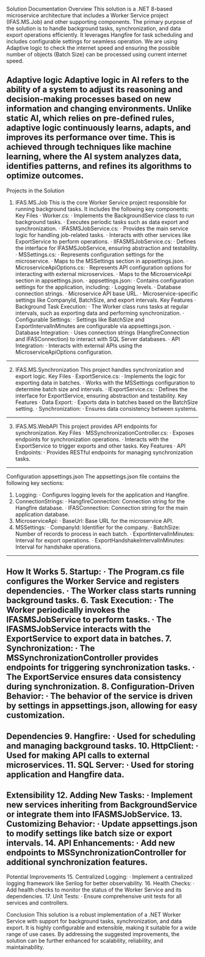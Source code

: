 Solution Documentation
Overview
This solution is a .NET 8-based microservice architecture that includes a Worker Service project (IFAS.MS.Job) and other supporting components. The primary purpose of the solution is to handle background tasks, synchronization, and data export operations efficiently. It leverages Hangfire for task scheduling and includes configurable settings for seamless operation. We are using Adaptive logic to check the internet speed and ensuring the possible number of objects (Batch Size) can be processed using current internet speed.

Adaptive logic
Adaptive logic in AI refers to the ability of a system to adjust its reasoning and decision-making processes based on new information and changing environments. Unlike static AI, which relies on pre-defined rules, adaptive logic continuously learns, adapts, and improves its performance over time. This is achieved through techniques like machine learning, where the AI system analyzes data, identifies patterns, and refines its algorithms to optimize outcomes. 
---
Projects in the Solution
1. IFAS.MS.Job
This is the core Worker Service project responsible for running background tasks. It includes the following key components:
Key Files
·	Worker.cs:
·	Implements the BackgroundService class to run background tasks.
·	Executes periodic tasks such as data export and synchronization.
·	IFASMSJobService.cs:
·	Provides the main service logic for handling job-related tasks.
·	Interacts with other services like ExportService to perform operations.
·	IIFASMSJobService.cs:
·	Defines the interface for IFASMSJobService, ensuring abstraction and testability.
·	MSSettings.cs:
·	Represents configuration settings for the microservice.
·	Maps to the MSSettings section in appsettings.json.
·	MicroserviceApiOptions.cs:
·	Represents API configuration options for interacting with external microservices.
·	Maps to the MicroserviceApi section in appsettings.json.
·	appsettings.json:
·	Contains configuration settings for the application, including:
·	Logging levels.
·	Database connection strings.
·	Microservice API base URL.
·	Microservice-specific settings like CompanyId, BatchSize, and export intervals.
Key Features
·	Background Task Execution:
·	The Worker class runs tasks at regular intervals, such as exporting data and performing synchronization.
·	Configurable Settings:
·	Settings like BatchSize and ExportIntervalInMinutes are configurable via appsettings.json.
·	Database Integration:
·	Uses connection strings (HangfireConnection and IFASConnection) to interact with SQL Server databases.
·	API Integration:
·	Interacts with external APIs using the MicroserviceApiOptions configuration.
---
2. IFAS.MS.Synchronization
This project handles synchronization and export logic.
Key Files
·	ExportService.cs:
·	Implements the logic for exporting data in batches.
·	Works with the MSSettings configuration to determine batch size and intervals.
·	IExportService.cs:
·	Defines the interface for ExportService, ensuring abstraction and testability.
Key Features
·	Data Export:
·	Exports data in batches based on the BatchSize setting.
·	Synchronization:
·	Ensures data consistency between systems.
---
3. IFAS.MS.WebAPI
This project provides API endpoints for synchronization.
Key Files
·	MSSynchronizationController.cs:
·	Exposes endpoints for synchronization operations.
·	Interacts with the ExportService to trigger exports and other tasks.
Key Features
·	API Endpoints:
·	Provides RESTful endpoints for managing synchronization tasks.
---
Configuration
appsettings.json
The appsettings.json file contains the following key sections:
1.	Logging:
·	Configures logging levels for the application and Hangfire.
2.	ConnectionStrings:
·	HangfireConnection: Connection string for the Hangfire database.
·	IFASConnection: Connection string for the main application database.
3.	MicroserviceApi:
·	BaseUrl: Base URL for the microservice API.
4.	MSSettings:
·	CompanyId: Identifier for the company.
·	BatchSize: Number of records to process in each batch.
·	ExportIntervalInMinutes: Interval for export operations.
·	ExportHandshakeIntervalInMinutes: Interval for handshake operations.
---
How It Works
5.	Startup:
·	The Program.cs file configures the Worker Service and registers dependencies.
·	The Worker class starts running background tasks.
6.	Task Execution:
·	The Worker periodically invokes the IFASMSJobService to perform tasks.
·	The IFASMSJobService interacts with the ExportService to export data in batches.
7.	Synchronization:
·	The MSSynchronizationController provides endpoints for triggering synchronization tasks.
·	The ExportService ensures data consistency during synchronization.
8.	Configuration-Driven Behavior:
·	The behavior of the service is driven by settings in appsettings.json, allowing for easy customization.
---
Dependencies
9.	Hangfire:
·	Used for scheduling and managing background tasks.
10.	HttpClient:
·	Used for making API calls to external microservices.
11.	SQL Server:
·	Used for storing application and Hangfire data.
---
Extensibility
12.	Adding New Tasks:
·	Implement new services inheriting from BackgroundService or integrate them into IFASMSJobService.
13.	Customizing Behavior:
·	Update appsettings.json to modify settings like batch size or export intervals.
14.	API Enhancements:
·	Add new endpoints to MSSynchronizationController for additional synchronization features.
---
Potential Improvements
15.	Centralized Logging:
·	Implement a centralized logging framework like Serilog for better observability.
16.	Health Checks:
·	Add health checks to monitor the status of the Worker Service and its dependencies.
17.	Unit Tests:
·	Ensure comprehensive unit tests for all services and controllers.

Conclusion
This solution is a robust implementation of a .NET Worker Service with support for background tasks, synchronization, and data export. It is highly configurable and extensible, making it suitable for a wide range of use cases. By addressing the suggested improvements, the solution can be further enhanced for scalability, reliability, and maintainability.

